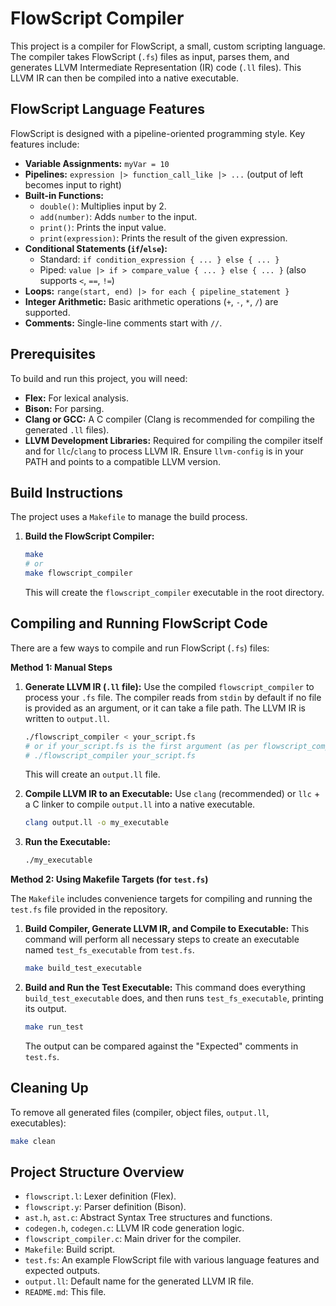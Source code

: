 # FlowScript Compiler

This project is a compiler for FlowScript, a small, custom scripting language. The compiler takes FlowScript (`.fs`) files as input, parses them, and generates LLVM Intermediate Representation (IR) code (`.ll` files). This LLVM IR can then be compiled into a native executable.

## FlowScript Language Features

FlowScript is designed with a pipeline-oriented programming style. Key features include:

*   **Variable Assignments:** `myVar = 10`
*   **Pipelines:** `expression |> function_call_like |> ...` (output of left becomes input to right)
*   **Built-in Functions:**
    *   `double()`: Multiplies input by 2.
    *   `add(number)`: Adds `number` to the input.
    *   `print()`: Prints the input value.
    *   `print(expression)`: Prints the result of the given expression.
*   **Conditional Statements (`if`/`else`):**
    *   Standard: `if condition_expression { ... } else { ... }`
    *   Piped: `value |> if > compare_value { ... } else { ... }` (also supports `<`, `==`, `!=`)
*   **Loops:** `range(start, end) |> for each { pipeline_statement }`
*   **Integer Arithmetic:** Basic arithmetic operations (`+`, `-`, `*`, `/`) are supported.
*   **Comments:** Single-line comments start with `//`.

## Prerequisites

To build and run this project, you will need:

*   **Flex:** For lexical analysis.
*   **Bison:** For parsing.
*   **Clang or GCC:** A C compiler (Clang is recommended for compiling the generated `.ll` files).
*   **LLVM Development Libraries:** Required for compiling the compiler itself and for `llc`/`clang` to process LLVM IR. Ensure `llvm-config` is in your PATH and points to a compatible LLVM version.

## Build Instructions

The project uses a `Makefile` to manage the build process.

1.  **Build the FlowScript Compiler:**
    ```bash
    make
    # or
    make flowscript_compiler
    ```
    This will create the `flowscript_compiler` executable in the root directory.

## Compiling and Running FlowScript Code

There are a few ways to compile and run FlowScript (`.fs`) files:

**Method 1: Manual Steps**

1.  **Generate LLVM IR (`.ll` file):**
    Use the compiled `flowscript_compiler` to process your `.fs` file. The compiler reads from `stdin` by default if no file is provided as an argument, or it can take a file path. The LLVM IR is written to `output.ll`.
    ```bash
    ./flowscript_compiler < your_script.fs
    # or if your_script.fs is the first argument (as per flowscript_compiler.c)
    # ./flowscript_compiler your_script.fs 
    ```
    This will create an `output.ll` file.

2.  **Compile LLVM IR to an Executable:**
    Use `clang` (recommended) or `llc` + a C linker to compile `output.ll` into a native executable.
    ```bash
    clang output.ll -o my_executable
    ```

3.  **Run the Executable:**
    ```bash
    ./my_executable
    ```

**Method 2: Using Makefile Targets (for `test.fs`)**

The `Makefile` includes convenience targets for compiling and running the `test.fs` file provided in the repository.

1.  **Build Compiler, Generate LLVM IR, and Compile to Executable:**
    This command will perform all necessary steps to create an executable named `test_fs_executable` from `test.fs`.
    ```bash
    make build_test_executable
    ```

2.  **Build and Run the Test Executable:**
    This command does everything `build_test_executable` does, and then runs `test_fs_executable`, printing its output.
    ```bash
    make run_test
    ```
    The output can be compared against the "Expected" comments in `test.fs`.

## Cleaning Up

To remove all generated files (compiler, object files, `output.ll`, executables):

```bash
make clean
```

## Project Structure Overview

*   `flowscript.l`: Lexer definition (Flex).
*   `flowscript.y`: Parser definition (Bison).
*   `ast.h`, `ast.c`: Abstract Syntax Tree structures and functions.
*   `codegen.h`, `codegen.c`: LLVM IR code generation logic.
*   `flowscript_compiler.c`: Main driver for the compiler.
*   `Makefile`: Build script.
*   `test.fs`: An example FlowScript file with various language features and expected outputs.
*   `output.ll`: Default name for the generated LLVM IR file.
*   `README.md`: This file. 